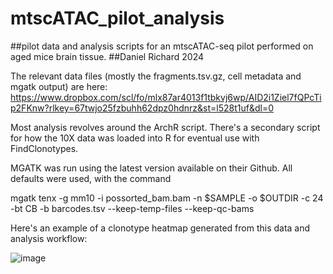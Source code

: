 # mtscATAC_pilot_analysis
##pilot data and analysis scripts for an mtscATAC-seq pilot performed on aged mice brain tissue.
##Daniel Richard 2024

The relevant data files (mostly the fragments.tsv.gz, cell metadata and mgatk output) are here: https://www.dropbox.com/scl/fo/mlx87ar4013f1tbkvj6wp/AID2i1Ziel7fQPcTip2FKnw?rlkey=67twjo25fzbuhh62dpz0hdnrz&st=l528t1uf&dl=0

Most analysis revolves around the ArchR script. There's a secondary script for how the 10X data was loaded into R for eventual use with FindClonotypes.

MGATK was run using the latest version available on their Github. All defaults were used, with the command

mgatk tenx  -g mm10 -i possorted_bam.bam -n $SAMPLE -o $OUTDIR -c 24 -bt CB -b barcodes.tsv --keep-temp-files --keep-qc-bams

Here's an example of a clonotype heatmap generated from this data and analysis workflow:

 ![image](https://github.com/user-attachments/assets/fd6eb1fe-5301-4004-8f1f-dabc73f87c33)

